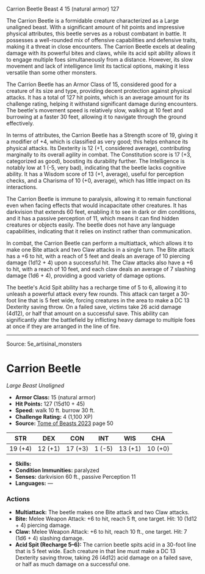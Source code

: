<MonsterName/>Carrion Beetle</MonsterName>
<CreatureType/>Beast</CreatureType>
<CR/>4</CR>
<AC/>15 (natural armor)</AC>
<HP/>127</HP>
<summary>The Carrion Beetle is a formidable creature characterized as a Large unaligned beast. With a significant amount of hit points and impressive physical attributes, this beetle serves as a robust combatant in battle. It possesses a well-rounded mix of offensive capabilities and defensive traits, making it a threat in close encounters. The Carrion Beetle excels at dealing damage with its powerful bites and claws, while its acid spit ability allows it to engage multiple foes simultaneously from a distance. However, its slow movement and lack of intelligence limit its tactical options, making it less versatile than some other monsters.</summary>

<detail>

The Carrion Beetle has an Armor Class of 15, considered good for a creature of its size and type, providing decent protection against physical attacks. It has a total of 127 hit points, which is an average amount for its challenge rating, helping it withstand significant damage during encounters. The beetle's movement speed is relatively slow, walking at 10 feet and burrowing at a faster 30 feet, allowing it to navigate through the ground effectively.

In terms of attributes, the Carrion Beetle has a Strength score of 19, giving it a modifier of +4, which is classified as very good; this helps enhance its physical attacks. Its Dexterity is 12 (+1, considered average), contributing marginally to its overall agility in combat. The Constitution score is 17 (+3, categorized as good), boosting its durability further. The Intelligence is notably low at 1 (-5, very bad), indicating that the beetle lacks cognitive ability. It has a Wisdom score of 13 (+1, average), useful for perception checks, and a Charisma of 10 (+0, average), which has little impact on its interactions.

The Carrion Beetle is immune to paralysis, allowing it to remain functional even when facing effects that would incapacitate other creatures. It has darkvision that extends 60 feet, enabling it to see in dark or dim conditions, and it has a passive perception of 11, which means it can find hidden creatures or objects easily. The beetle does not have any language capabilities, indicating that it relies on instinct rather than communication.

In combat, the Carrion Beetle can perform a multiattack, which allows it to make one Bite attack and two Claw attacks in a single turn. The Bite attack has a +6 to hit, with a reach of 5 feet and deals an average of 10 piercing damage (1d12 + 4) upon a successful hit. The Claw attacks also have a +6 to hit, with a reach of 10 feet, and each claw deals an average of 7 slashing damage (1d6 + 4), providing a good variety of damage options.

The beetle's Acid Spit ability has a recharge time of 5 to 6, allowing it to unleash a powerful attack every few rounds. This attack can target a 30-foot line that is 5 feet wide, forcing creatures in the area to make a DC 13 Dexterity saving throw. On a failed save, victims take 26 acid damage (4d12), or half that amount on a successful save. This ability can significantly alter the battlefield by inflicting heavy damage to multiple foes at once if they are arranged in the line of fire.</detail>



---

Source: 5e_artisinal_monsters

# Carrion Beetle

*Large* *Beast* *Unaligned*

- **Armor Class:** 15 (natural armor)
- **Hit Points:** 127 (15d10 + 45)
- **Speed:** walk 10 ft. burrow 30 ft.
- **Challenge Rating:** 4 (1,100 XP)
- **Source:** [Tome of Beasts 2023](https://koboldpress.com/kpstore/product/tome-of-beasts-1-2023-edition/) page 50

| STR | DEX | CON | INT | WIS | CHA |
| --- | --- | --- | --- | --- | --- |
| 19 (+4) | 12 (+1) | 17 (+3) | 1 (-5) | 13 (+1) | 10 (+0) |

- **Skills:** 
- **Condition Immunities:** paralyzed
- **Senses:** darkvision 60 ft., passive Perception 11
- **Languages:** —

### Actions

- **Multiattack:** The beetle makes one Bite attack and two Claw attacks.
- **Bite:** Melee Weapon Attack: +6 to hit, reach 5 ft, one target. Hit: 10 (1d12 + 4) piercing damage.
- **Claw:** Melee Weapon Attack: +6 to hit, reach 10 ft., one target. Hit: 7 (1d6 + 4) slashing damage.
- **Acid Spit (Recharge 5–6):** The carrion beetle spits acid in a 30-foot line that is 5 feet wide. Each creature in that line must make a DC 13 Dexterity saving throw, taking 26 (4d12) acid damage on a failed save, or half as much damage on a successful one.



